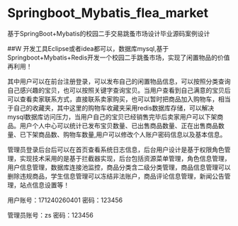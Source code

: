 # Springboot_Mybatis_flea_market
基于SpringBoot+Mybatis的校园二手交易跳蚤市场设计毕业源码案例设计

 ##W 开发工具Eclipse或者idea都可以，数据库mysql,基于Springboot+Mybatis+Redis开发一个校园二手跳蚤市场，实现了闲置物品的价值再利用！

  其中用户可以在前台注册登录，可以发布自己的闲置物品信息，可以按照分类查询自己感兴趣的宝贝，也可以按照关键字查询宝贝。当用户查看到自己满意的宝贝后可以查看卖家联系方式，直接联系卖家购买，也可以暂时把商品加入购物车，相当于自己的收藏夹，其中这里的购物车收藏夹采用redis数据库存储，可以解决mysql数据库访问压力，当用户自己的宝贝已经销售完毕后卖家用户可以下架商品。用户个人中心可以统计已发布宝贝数量、已出售商品数量、正在出售商品数量、已下架商品数、购物车数量,用户可以修改个人账户密码信息以及基本信息。

  管理员登录后台后可以在首页查看系统日志信息，后台用户设计是基于权限角色管理，实现技术采用的是基于拦截器实现，后台包括资源菜单管理，角色信息管理，用户信息管理，数据库连接池监控，商品分类含二级分类管理，商品信息管理可以删除违规商品，学生信息管理可以冻结非法账户，商品评论信息管理，新闻公告管理，站点信息设置等！

用户账号：171240260401 密码：123456

管理员账号：zs 密码：123456
